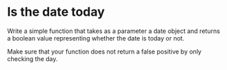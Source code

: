 # Is the date today

Write a simple function that takes as a parameter a date object and returns a boolean value representing whether the date is today or not.

Make sure that your function does not return a false positive by only checking the day.
